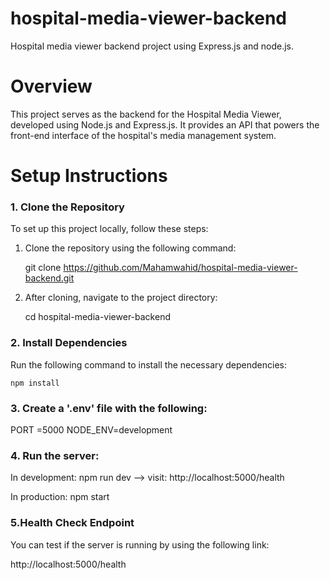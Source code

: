# hospital-media-viewer-backend
 Hospital media viewer  backend  project using Express.js and node.js.
# Overview
This project serves as the backend for the Hospital Media Viewer, developed using Node.js and Express.js. It provides an API that powers the front-end interface of the hospital's media management system.

# Setup Instructions

### 1. Clone the Repository
To set up this project locally, follow these steps:
1. Clone the repository using the following command:
   
   git clone https://github.com/Mahamwahid/hospital-media-viewer-backend.git
   
2. After cloning, navigate to the project directory:
   
   cd hospital-media-viewer-backend
   
### 2. Install Dependencies
Run the following command to install the necessary dependencies:

    npm install

  ###   3. Create a '.env' file with the following:
  PORT =5000
  NODE_ENV=development


  ### 4. Run the server:
  In development: npm run dev  --> visit: http://localhost:5000/health
  
  In production: npm start

 ### 5.Health Check Endpoint

 You can test if the server is running by using the following link:

 http://localhost:5000/health



